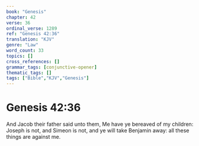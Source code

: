 ```yaml
---
book: "Genesis"
chapter: 42
verse: 36
ordinal_verse: 1289
ref: "Genesis 42:36"
translation: "KJV"
genre: "Law"
word_count: 33
topics: []
cross_references: []
grammar_tags: [conjunctive-opener]
thematic_tags: []
tags: ["Bible","KJV","Genesis"]
---
```


# Genesis 42:36

And Jacob their father said unto them, Me have ye bereaved of my children: Joseph is not, and Simeon is not, and ye will take Benjamin away: all these things are against me.
